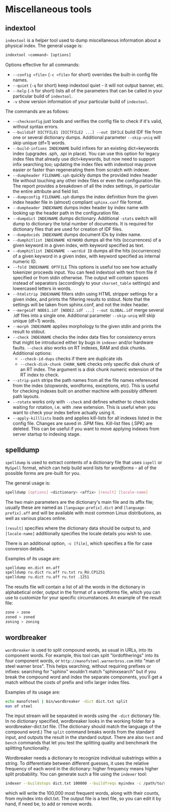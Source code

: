# Miscellaneous tools

## indextool

`indextool` is a helper tool used to dump miscellaneous information about a physical index. The general usage is:

```sql
indextool <command> [options]
```

Options effective for all commands:

*   `--config <file>` (`-c <file>` for short) overrides the built-in config file names.
*   `--quiet` (`-q` for short) keep indextool quiet - it will not output banner, etc.
*   `--help` (`-h` for short) lists all of the parameters that can be called in your particular build of `indextool`.
*   `-v` show version information of your particular build of `indextool`.

The commands are as follows:

*   `--checkconfig` just loads and verifies the config file to check if it's valid, without syntax errors.
*   `--buildidf DICTFILE1 [DICTFILE2 ...] --out IDFILE` build IDF file from one or several dictionary dumps. Additional parameter `--skip-uniq` will skip unique (df=1) words.
*   `--build-infixes INDEXNAME` build infixes for an existing dict=keywords index (upgrades .sph, .spi in place). You can use this option for legacy index files that already use dict=keywords, but now need to support infix searching too; updating the index files with indextool may prove easier or faster than regenerating them from scratch with indexer.
*   `--dumpheader FILENAME.sph` quickly dumps the provided index header file without touching any other index files or even the configuration file. The report provides a breakdown of all the index settings, in particular the entire attribute and field list.
*   `--dumpconfig FILENAME.sph` dumps the index definition from the given index header file in (almost) compliant `sphinx.conf` file format.
*   `--dumpheader INDEXNAME` dumps index header by index name with looking up the header path in the configuration file.
*   `--dumpdict INDEXNAME` dumps dictionary. Additional `-stats` switch will dump to dictionary the total number of documents. It is required for dictionary files that are used for creation of IDF files.
*   `--dumpdocids INDEXNAME` dumps document IDs by index name.
*   `--dumphitlist INDEXNAME KEYWORD` dumps all the hits (occurrences) of a given keyword in a given index, with keyword specified as text.
*   `--dumphitlist INDEXNAME --wordid ID` dumps all the hits (occurrences) of a given keyword in a given index, with keyword specified as internal numeric ID.
*   `--fold INDEXNAME OPTFILE` This options is useful too see how actually tokenizer proceeds input. You can feed indextool with text from file if specified or from stdin otherwise. The output will contain spaces instead of separators (accordingly to your `charset_table` settings) and lowercased letters in words.
*   `--htmlstrip INDEXNAME` filters stdin using HTML stripper settings for a given index, and prints the filtering results to stdout. Note that the settings will be taken from sphinx.conf, and not the index header.
*   `--mergeidf NODE1.idf [NODE2.idf ...] --out GLOBAL.idf` merge several .idf files into a single one. Additional parameter `--skip-uniq` will skip unique (df=1) words.
*   `--morph INDEXNAME` applies morphology to the given stdin and prints the result to stdout.
*   `--check INDEXNAME` checks the index data files for consistency errors that might be introduced either by bugs in `indexer` and/or hardware faults. `--check` also works on RT indexes, RAM and disk chunks. Additional options:
    - `--check-id-dups` checks if there are duplicate ids
    - `--check-disk-chunk CHUNK_NAME` checks only specific disk chunk of an RT index. The argument is a disk chunk numeric extension of the RT index to check.
*   `--strip-path` strips the path names from all the file names referenced from the index (stopwords, wordforms, exceptions, etc). This is useful for checking indexes built on another machine with possibly different path layouts.
*   `--rotate` works only with `--check` and defines whether to check index waiting for rotation, i.e. with .new extension. This is useful when you want to check your index before actually using it.
*   `--apply-killlists` loads and applies kill-lists for all indexes listed in the config file. Changes are saved in .SPM files. Kill-list files (.SPK) are deleted. This can be useful if you want to move applying indexes from server startup to indexing stage.

## spelldump

`spelldump` is used to extract contents of a dictionary file that uses `ispell` or `MySpell` format, which can help build word lists for *wordforms* - all of the possible forms are pre-built for you.

The general usage is:

```bash
spelldump [options] <dictionary> <affix> [result] [locale-name]
```

The two main parameters are the dictionary's main file and its affix file; usually these are named as `[language-prefix].dict` and `[language-prefix].aff` and will be available with most common Linux distributions, as well as various places online.

`[result]` specifies where the dictionary data should be output to, and `[locale-name]` additionally specifies the locale details you wish to use.

There is an additional option, `-c [file]`, which specifies a file for case conversion details.

Examples of its usage are:

```bash
spelldump en.dict en.aff
spelldump ru.dict ru.aff ru.txt ru_RU.CP1251
spelldump ru.dict ru.aff ru.txt .1251
```

The results file will contain a list of all the words in the dictionary in alphabetical order, output in the format of a wordforms file, which you can use to customize for your specific circumstances. An example of the result file:

```bash
zone > zone
zoned > zoned
zoning > zoning
```

## wordbreaker

`wordbreaker` is used to split compound words, as usual in URLs, into its component words. For example, this tool can split "lordoftherings" into its four component words, or `http://manofsteel.warnerbros.com` into "man of steel warner bros". This helps searching, without requiring prefixes or infixes: searching for "sphinx" wouldn't match "sphinxsearch" but if you break the compound word and index the separate components, you'll get a match without the costs of prefix and infix larger index files.

Examples of its usage are:

```bash
echo manofsteel | bin/wordbreaker -dict dict.txt split
man of steel
```

The input stream will be separated in words using the `-dict` dictionary file. In no dictionary specified, wordbreaker looks in the working folder for a wordbreaker-dict.txt file. (The dictionary should match the language of the compound word.) The `split` command breaks words from the standard input, and outputs the result in the standard output. There are also `test` and `bench` commands that let you test the splitting quality and benchmark the splitting functionality.

Wordbreaker needs a dictionary to recognize individual substrings within a string. To differentiate between different guesses, it uses the relative frequency of each word in the dictionary: higher frequency means higher split probability. You can generate such a file using the `indexer` tool:

```bash
indexer --buildstops dict.txt 100000 --buildfreqs myindex -c /path/to/sphinx.conf
```

which will write the 100,000 most frequent words, along with their counts, from myindex into dict.txt. The output file is a text file, so you can edit it by hand, if need be, to add or remove words.

